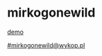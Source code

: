 # mirkogonewild
[demo](https://mirkogonewild.pl)

[#mirkogonewild@wykop.pl](http://www.wykop.pl/tag/mirkogonewild)
